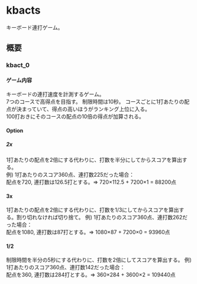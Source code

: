 # kbacts
キーボード連打ゲーム。
## 概要
### kbact_0
#### ゲーム内容
キーボードの連打速度を計測するゲーム。  
7つのコースで高得点を目指す。
制限時間は10秒。
コースごとに1打あたりの配点が決まっていて、得点の高いほうがランキング上位に入る。  
100打おきにそのコースの配点の10倍の得点が加算される。  
#### Option
##### 2x
1打あたりの配点を2倍にする代わりに、打数を半分にしてからスコアを算出する。  
例) 1打あたりのスコア360点、連打数225だった場合：  
配点を720, 連打数は126.5打とする。=> 720×112.5 + 7200×1 = 88200点
#### 3x
1打あたりの配点を2倍にする代わりに、打数を1/3にしてからスコアを算出する。割り切れなければ切り捨て。
例) 1打あたりのスコア360点、連打数262だった場合：  
配点を1080, 連打数は87打とする。=> 1080×87 + 7200×0 = 93960点
#### 1/2
制限時間を半分の5秒にする代わりに、打数を2倍にしてスコアを算出する。
例) 1打あたりのスコア360点、連打数142だった場合：  
配点を360, 連打数は284打とする。=> 360×284 + 3600×2 = 109440点

